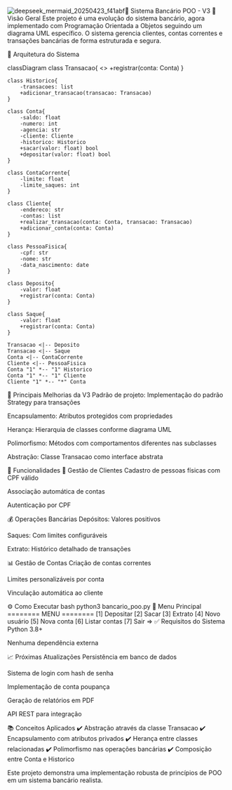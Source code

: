 ![deepseek_mermaid_20250423_f41abf](https://github.com/user-attachments/assets/8b33d122-a0d5-4f24-8617-704181ab965d)🏦 Sistema Bancário POO - V3
📌 Visão Geral
Este projeto é uma evolução do sistema bancário, agora implementado com Programação Orientada a Objetos seguindo um diagrama UML específico. O sistema gerencia clientes, contas correntes e transações bancárias de forma estruturada e segura.

🔧 Arquitetura do Sistema

classDiagram
    class Transacao{
        <<abstract>>
        +registrar(conta: Conta)
    }
    
    class Historico{
        -transacoes: list
        +adicionar_transacao(transacao: Transacao)
    }
    
    class Conta{
        -saldo: float
        -numero: int
        -agencia: str
        -cliente: Cliente
        -historico: Historico
        +sacar(valor: float) bool
        +depositar(valor: float) bool
    }
    
    class ContaCorrente{
        -limite: float
        -limite_saques: int
    }
    
    class Cliente{
        -endereco: str
        -contas: list
        +realizar_transacao(conta: Conta, transacao: Transacao)
        +adicionar_conta(conta: Conta)
    }
    
    class PessoaFisica{
        -cpf: str
        -nome: str
        -data_nascimento: date
    }
    
    class Deposito{
        -valor: float
        +registrar(conta: Conta)
    }
    
    class Saque{
        -valor: float
        +registrar(conta: Conta)
    }
    
    Transacao <|-- Deposito
    Transacao <|-- Saque
    Conta <|-- ContaCorrente
    Cliente <|-- PessoaFisica
    Conta "1" *-- "1" Historico
    Conta "1" *-- "1" Cliente
    Cliente "1" *-- "*" Conta

🌟 Principais Melhorias da V3
Padrão de projeto: Implementação do padrão Strategy para transações

Encapsulamento: Atributos protegidos com propriedades

Herança: Hierarquia de classes conforme diagrama UML

Polimorfismo: Métodos com comportamentos diferentes nas subclasses

Abstração: Classe Transacao como interface abstrata

🚀 Funcionalidades
👤 Gestão de Clientes
Cadastro de pessoas físicas com CPF válido

Associação automática de contas

Autenticação por CPF

💰 Operações Bancárias
Depósitos: Valores positivos

Saques: Com limites configuráveis

Extrato: Histórico detalhado de transações

📊 Gestão de Contas
Criação de contas correntes

Limites personalizáveis por conta

Vinculação automática ao cliente

⚙️ Como Executar
bash
python3 bancario_poo.py
📝 Menu Principal
======== MENU ========
[1] Depositar
[2] Sacar
[3] Extrato
[4] Novo usuário
[5] Nova conta
[6] Listar contas
[7] Sair
=> 
✅ Requisitos do Sistema
Python 3.8+

Nenhuma dependência externa

📈 Próximas Atualizações
Persistência em banco de dados

Sistema de login com hash de senha

Implementação de conta poupança

Geração de relatórios em PDF

API REST para integração

📚 Conceitos Aplicados
✔️ Abstração através da classe Transacao
✔️ Encapsulamento com atributos privados
✔️ Herança entre classes relacionadas
✔️ Polimorfismo nas operações bancárias
✔️ Composição entre Conta e Historico

Este projeto demonstra uma implementação robusta de princípios de POO em um sistema bancário realista.
